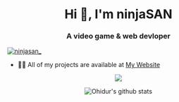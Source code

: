 <h1 align="center">Hi 👋, I'm ninjaSAN</h1>
<h3 align="center">A video game & web devloper</h3>

<p align="left"> <a href="https://twitter.com/ninjasan_" target="blank"><img src="https://img.shields.io/twitter/follow/ninjasan_?logo=twitter&style=for-the-badge" alt="ninjasan_" /></a> </p>

- 👨‍💻 All of my projects are available at [My Website](https://ninjasan.glitch.me) 

<p align="center">
  <img align="center" src="https://github-readme-stats.vercel.app/api/top-langs/?username=ninjaSAN-dev&theme=radical&hide_langs_below=1&layout=compact" />
</p>
<p align="center">
  <img align="center" src="https://github-readme-stats.vercel.app/api?username=ninjaSAN-dev&show_icons=true&theme=radical&line_height=21" alt="Ohidur's github stats"/>
</p>
